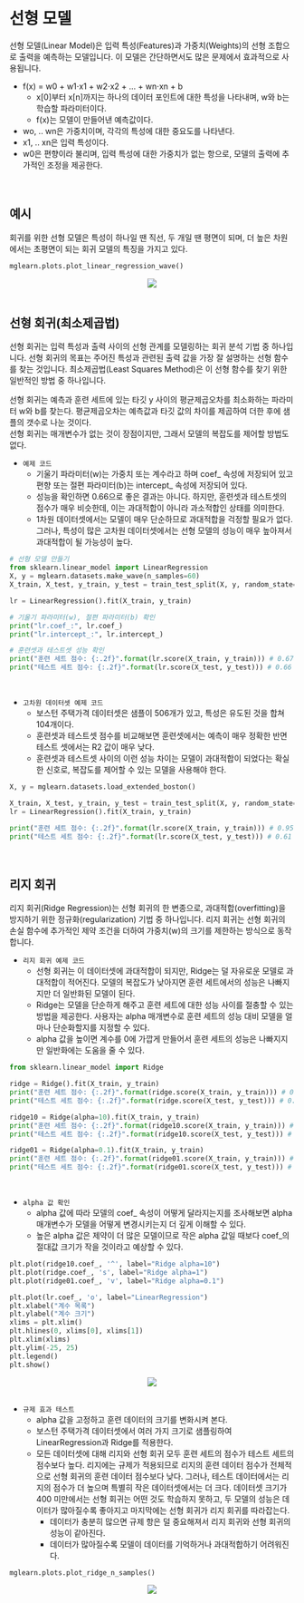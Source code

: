 # 선형 모델

선형 모델(Linear Model)은 입력 특성(Features)과 가중치(Weights)의 선형 조합으로 출력을 예측하는 모델입니다. 이 모델은 간단하면서도 많은 문제에서 효과적으로 사용됩니다.  

 - f(x) = w0 + w1⋅x1 + w2​⋅x2 + … + wn⋅xn + b
    - x[0]부터 x[n]까지는 하나의 데이터 포인트에 대한 특성을 나타내며, w와 b는 학습할 파라미터이다.
    - f(x)는 모델이 만들어낸 예측값이다.
 - wo, .. wn은 가중치이며, 각각의 특성에 대한 중요도를 나타낸다.
 - x1, .. xn은 입력 특성이다.
 - w0은 편향이라 불리며, 입력 특성에 대한 가중치가 없는 항으로, 모델의 출력에 추가적인 조정을 제공한다.
​
<br/>

## 예시

회귀를 위한 선형 모델은 특성이 하나일 땐 직선, 두 개일 땐 평면이 되며, 더 높은 차원에서는 초평면이 되는 회귀 모델의 특징을 가지고 있다.  

```python
mglearn.plots.plot_linear_regression_wave()
```

<div align="center">
    <img src="./images/linear_model.PNG">
</div>
<br/>

## 선형 회귀(최소제곱법)

선형 회귀는 입력 특성과 출력 사이의 선형 관계를 모델링하는 회귀 분석 기법 중 하나입니다. 선형 회귀의 목표는 주어진 특성과 관련된 출력 값을 가장 잘 설명하는 선형 함수를 찾는 것입니다. 최소제곱법(Least Squares Method)은 이 선형 함수를 찾기 위한 일반적인 방법 중 하나입니다.  

선형 회귀는 예측과 훈련 세트에 있는 타깃 y 사이의 평균제곱오차를 최소화하는 파라미터 w와 b를 찾는다. 평균제곱오차는 예측값과 타깃 값의 차이를 제곱하여 더한 후에 샘플의 갯수로 나눈 것이다.  
선형 회귀는 매개변수가 없는 것이 장점이지만, 그래서 모델의 복잡도를 제어할 방법도 없다.  

 - `예제 코드`
    - 기울기 파라미터(w)는 가중치 또는 계수라고 하며 coef_ 속성에 저장되어 있고 편향 또는 절편 파라미터(b)는 intercept_ 속성에 저장되어 있다.
    - 성능을 확인하면 0.66으로 좋은 결과는 아니다. 하지만, 훈련셋과 테스트셋의 점수가 매우 비슷한데, 이는 과대적합이 아니라 과소적합인 상태를 의미한다.
    - 1차원 데이터셋에서는 모델이 매우 단순하므로 과대적합을 걱정할 필요가 없다. 그러나, 특성이 많은 고차원 데이터셋에서는 선형 모델의 성능이 매우 높아져서 과대적합이 될 가능성이 높다.
```python
# 선형 모델 만들기
from sklearn.linear_model import LinearRegression
X, y = mglearn.datasets.make_wave(n_samples=60)
X_train, X_test, y_train, y_test = train_test_split(X, y, random_state=42)

lr = LinearRegression().fit(X_train, y_train)

# 기울기 파라미터(w), 절편 파라미터(b) 확인
print("lr.coef_:", lr.coef_)
print("lr.intercept_:", lr.intercept_)

# 훈련셋과 테스트셋 성능 확인
print("훈련 세트 점수: {:.2f}".format(lr.score(X_train, y_train))) # 0.67
print("테스트 세트 점수: {:.2f}".format(lr.score(X_test, y_test))) # 0.66
```

<br/>

 - `고차원 데이터셋 예제 코드`
    - 보스턴 주택가격 데이터셋은 샘플이 506개가 있고, 특성은 유도된 것을 합쳐 104개이다.
    - 훈련셋과 테스트셋 점수를 비교해보면 훈련셋에서는 예측이 매우 정확한 반면 테스트 셋에서는 R2 값이 매우 낮다.
    - 훈련셋과 테스트셋 사이의 이런 성능 차이는 모델이 과대적합이 되었다는 확실한 신호로, 복잡도를 제어할 수 있는 모델을 사용해야 한다.
```python
X, y = mglearn.datasets.load_extended_boston()

X_train, X_test, y_train, y_test = train_test_split(X, y, random_state=0)
lr = LinearRegression().fit(X_train, y_train)

print("훈련 세트 점수: {:.2f}".format(lr.score(X_train, y_train))) # 0.95
print("테스트 세트 점수: {:.2f}".format(lr.score(X_test, y_test))) # 0.61
```

<br/>

## 리지 회귀

리지 회귀(Ridge Regression)는 선형 회귀의 한 변종으로, 과대적합(overfitting)을 방지하기 위한 정규화(regularization) 기법 중 하나입니다. 리지 회귀는 선형 회귀의 손실 함수에 추가적인 제약 조건을 더하여 가중치(w)의 크기를 제한하는 방식으로 동작합니다.  

 - `리지 회귀 예제 코드`
    - 선형 회귀는 이 데이터셋에 과대적합이 되지만, Ridge는 덜 자유로운 모델로 과대적합이 적어진다. 모델의 복잡도가 낮아지면 훈련 세트에서의 성능은 나빠지지만 더 일반화된 모델이 된다.
    - Ridge는 모델을 단순하게 해주고 훈련 세트에 대한 성능 사이를 절충할 수 있는 방법을 제공한다. 사용자는 alpha 매개변수로 훈련 세트의 성능 대비 모델을 얼마나 단순화할지를 지정할 수 있다.
    - alpha 값을 높이면 계수를 0에 가깝게 만들어서 훈련 세트의 성능은 나빠지지만 일반화에는 도움을 줄 수 있다.
```python
from sklearn.linear_model import Ridge

ridge = Ridge().fit(X_train, y_train)
print("훈련 세트 점수: {:.2f}".format(ridge.score(X_train, y_train))) # 0.89
print("테스트 세트 점수: {:.2f}".format(ridge.score(X_test, y_test))) # 0.75

ridge10 = Ridge(alpha=10).fit(X_train, y_train)
print("훈련 세트 점수: {:.2f}".format(ridge10.score(X_train, y_train))) # 0.79
print("테스트 세트 점수: {:.2f}".format(ridge10.score(X_test, y_test))) # 0.64

ridge01 = Ridge(alpha=0.1).fit(X_train, y_train)
print("훈련 세트 점수: {:.2f}".format(ridge01.score(X_train, y_train))) # 0.93
print("테스트 세트 점수: {:.2f}".format(ridge01.score(X_test, y_test))) # 0.77
```

<br/>

 - `alpha 값 확인`
    - alpha 값에 따라 모델의 coef_ 속성이 어떻게 달라지는지를 조사해보면 alpha 매개변수가 모델을 어떻게 변경시키는지 더 깊게 이해할 수 있다.
    - 높은 alpha 값은 제약이 더 많은 모델이므로 작은 alpha 값일 때보다 coef_의 절대값 크기가 작을 것이라고 예상할 수 있다.
```python
plt.plot(ridge10.coef_, '^', label="Ridge alpha=10")
plt.plot(ridge.coef_, 's', label="Ridge alpha=1")
plt.plot(ridge01.coef_, 'v', label="Ridge alpha=0.1")

plt.plot(lr.coef_, 'o', label="LinearRegression")
plt.xlabel("계수 목록")
plt.ylabel("계수 크기")
xlims = plt.xlim()
plt.hlines(0, xlims[0], xlims[1])
plt.xlim(xlims)
plt.ylim(-25, 25)
plt.legend()
plt.show()
```

<div align="center">
    <img src="./images/Ridge_Example1.PNG">
</div>
<br/>

 - `규제 효과 테스트`
    - alpha 값을 고정하고 훈련 데이터의 크기를 변화시켜 본다.
    - 보스턴 주택가격 데이터셋에서 여러 가지 크기로 샘플링하여 LinearRegression과 Ridge를 적용한다.
    - 모든 데이터셋에 대해 리지와 선형 회귀 모두 훈련 세트의 점수가 테스트 세트의 점수보다 높다. 리지에는 규제가 적용되므로 리지의 훈련 데이터 점수가 전체적으로 선형 회귀의 훈련 데이터 점수보다 낮다. 그러나, 테스트 데이터에서는 리지의 점수가 더 높으며 특별히 작은 데이터셋에서는 더 크다. 데이터셋 크기가 400 미만에서는 선형 회귀는 어떤 것도 학습하지 못하고, 두 모델의 성능은 데이터가 많아질수록 좋아지고 마지막에는 선형 회귀가 리지 회귀를 따라잡는다.
        - 데이터가 충분히 많으면 규제 항은 덜 중요해져서 리지 회귀와 선형 회귀의 성능이 같아진다.
        - 데이터가 많아질수록 모델이 데이터를 기억하거나 과대적합하기 어려워진다.
```python
mglearn.plots.plot_ridge_n_samples()
```

<div align="center">
    <img src="./images/Ridge_Example2.PNG">
</div>
<br/>

